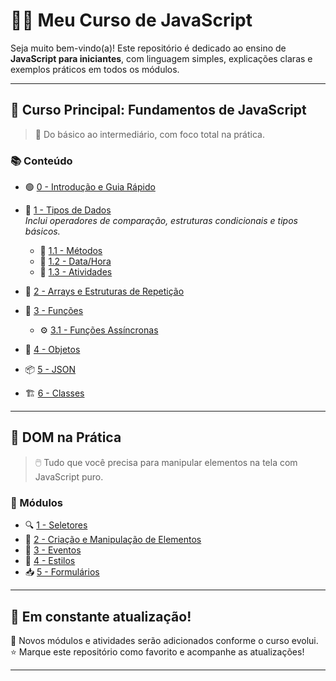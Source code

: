 # 👨‍🏫 Meu Curso de JavaScript

Seja muito bem-vindo(a)! Este repositório é dedicado ao ensino de **JavaScript para iniciantes**, com linguagem simples, explicações claras e exemplos práticos em todos os módulos.

---

## 📘 Curso Principal: Fundamentos de JavaScript

> 🧠 Do básico ao intermediário, com foco total na prática.

### 📚 Conteúdo

- 🟢 [0 - Introdução e Guia Rápido](https://github.com/betim009/meu_curso_javascript/tree/main/conteudo_js/conteudos/0_intro)

- 🔢 [1 - Tipos de Dados](https://github.com/betim009/meu_curso_javascript/tree/main/conteudo_js/conteudos/1_dados)  
  *Inclui operadores de comparação, estruturas condicionais e tipos básicos.*  
  - 🔧 [1.1 - Métodos](https://github.com/betim009/meu_curso_javascript/blob/main/conteudo_js/conteudos/1_dados/readme_methods.md)  
  - 📆 [1.2 - Data/Hora](https://github.com/betim009/meu_curso_javascript/blob/main/conteudo_js/conteudos/1_dados/readme_date.md)  
  - 📝 [1.3 - Atividades](https://github.com/betim009/meu_curso_javascript/blob/main/conteudo_js/conteudos/1_dados/atividades.md)

- 🔁 [2 - Arrays e Estruturas de Repetição](https://github.com/betim009/meu_curso_javascript/tree/main/conteudo_js/conteudos/2_arrays-loops)

- 🧮 [3 - Funções](https://github.com/betim009/meu_curso_javascript/tree/main/conteudo_js/conteudos/3_funcoes)  
  - ⚙️ [3.1 - Funções Assíncronas](https://github.com/betim009/meu_curso_javascript/blob/main/conteudo_js/conteudos/3_funcoes/readme_async.md)

- 🧱 [4 - Objetos](https://github.com/betim009/meu_curso_javascript/tree/main/conteudo_js/conteudos/4_objetos)

- 📦 [5 - JSON](https://github.com/betim009/meu_curso_javascript/tree/main/conteudo_js/conteudos/5_json)

- 🏗️ [6 - Classes](https://github.com/betim009/meu_curso_javascript/tree/main/conteudo_js/conteudos/6_classes)

---

## 🎨 DOM na Prática

> 🖱️ Tudo que você precisa para manipular elementos na tela com JavaScript puro.

### 🧩 Módulos

- 🔍 [1 - Seletores](https://github.com/betim009/meu_curso_javascript/tree/main/javascript_dom/1_seletores)
- 🧱 [2 - Criação e Manipulação de Elementos](https://github.com/betim009/meu_curso_javascript/blob/main/javascript_dom/2_createElements/readme.md)
- 🧠 [3 - Eventos](https://github.com/betim009/meu_curso_javascript/tree/main/javascript_dom/3_eventos)
- 🎨 [4 - Estilos](https://github.com/betim009/meu_curso_javascript/tree/main/javascript_dom/4_styles)
- 📥 [5 - Formulários](#)

---

## 🚧 Em constante atualização!

📌 Novos módulos e atividades serão adicionados conforme o curso evolui.  
⭐ Marque este repositório como favorito e acompanhe as atualizações!

---
